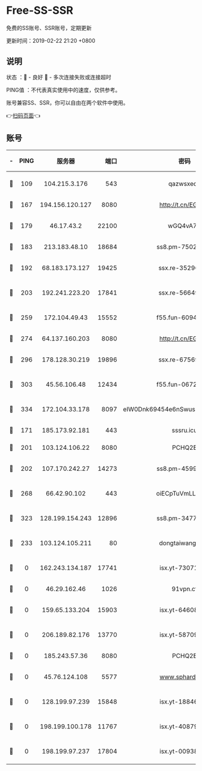 # Free-SS-SSR

免费的SS账号、SSR账号，定期更新

更新时间：2019-02-22 21:20 +0800

## 说明

状态     ：🙂 - 良好 🙁 - 多次连接失败或连接超时

PING值   ：不代表真实使用中的速度，仅供参考。

账号兼容SS、SSR，你可以自由在两个软件中使用。

👉[扫码页面](https://liesauer.github.io/free-ss-ssr.github.io/)👈

## 账号

|-|PING|服务器|端口|密码|加密方式|区域|
|:----:|:----:|:-----:|-----:|:----:|:----:|:----:|
|🙂|109|104.215.3.176|543|qazwsxedc|aes-256-gcm|JP|
|🙂|167|194.156.120.127|8080|http://t.cn/EGJIyrl|rc4-md5|RU|
|🙂|179|46.17.43.2|22100|wGQ4vA7D|aes-256-gcm|RU|
|🙂|183|213.183.48.10|18684|ss8.pm-75023090|rc4-md5|RU|
|🙂|192|68.183.173.127|19425|ssx.re-35296250|aes-256-cfb|US|
|🙂|203|192.241.223.20|17841|ssx.re-56649667|aes-256-cfb|US|
|🙂|259|172.104.49.43|15552|f55.fun-60946179|aes-256-cfb|SG|
|🙂|274|64.137.160.203|8080|http://t.cn/EGJIyrl|rc4-md5|CA|
|🙂|296|178.128.30.219|19896|ssx.re-67569628|aes-256-cfb|SG|
|🙂|303|45.56.106.48|12434|f55.fun-06722136|aes-256-cfb|US|
|🙂|334|172.104.33.178|8097|eIW0Dnk69454e6nSwuspv9DmS201tQ0D|aes-256-cfb|SG|
|🙂|171|185.173.92.181|443|sssru.icu|rc4-md5|RU|
|🙂|201|103.124.106.22|8080|PCHQ2E|rc4-md5|CN|
|🙂|202|107.170.242.27|14273|ss8.pm-45999497|aes-256-cfb|US|
|🙂|268|66.42.90.102|443|oiECpTuVmLLxk4Ts|aes-256-cfb|US|
|🙂|323|128.199.154.243|12896|ss8.pm-34775520|aes-256-cfb|SG|
|🙁|233|103.124.105.211|80|dongtaiwang.com|aes-256-cfb|US|
|🙁|0|162.243.134.187|17741|isx.yt-73071395|aes-256-cfb|US|
|🙁|0|46.29.162.46|1026|91vpn.cf|rc4-md5|RU|
|🙁|0|159.65.133.204|15903|isx.yt-64608390|aes-256-cfb|SG|
|🙁|0|206.189.82.176|13770|isx.yt-58709121|aes-256-cfb|SG|
|🙁|0|185.243.57.36|8080|PCHQ2E|rc4-md5|US|
|🙁|0|45.76.124.108|5577|www.sphard.com|aes-256-cfb|AU|
|🙁|0|128.199.97.239|15848|isx.yt-18846898|aes-256-cfb|SG|
|🙁|0|198.199.100.178|11767|isx.yt-40879146|aes-256-cfb|US|
|🙁|0|198.199.97.237|17804|isx.yt-00938684|aes-256-cfb|US|
